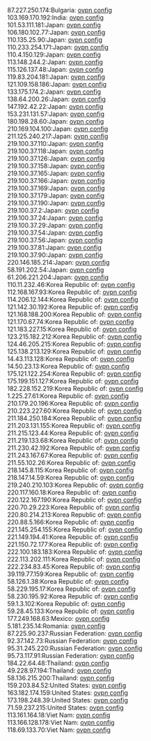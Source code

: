 87.227.250.174:Bulgaria: [ovpn config](vpn/87_227_250_174.ovpn)  
103.169.170.192:India: [ovpn config](vpn/103_169_170_192.ovpn)  
101.53.111.181:Japan: [ovpn config](vpn/101_53_111_181.ovpn)  
106.180.102.77:Japan: [ovpn config](vpn/106_180_102_77.ovpn)  
110.135.25.90:Japan: [ovpn config](vpn/110_135_25_90.ovpn)  
110.233.254.171:Japan: [ovpn config](vpn/110_233_254_171.ovpn)  
110.4.150.129:Japan: [ovpn config](vpn/110_4_150_129.ovpn)  
113.148.244.2:Japan: [ovpn config](vpn/113_148_244_2.ovpn)  
115.126.137.48:Japan: [ovpn config](vpn/115_126_137_48.ovpn)  
119.83.204.181:Japan: [ovpn config](vpn/119_83_204_181.ovpn)  
121.109.158.186:Japan: [ovpn config](vpn/121_109_158_186.ovpn)  
133.175.174.2:Japan: [ovpn config](vpn/133_175_174_2.ovpn)  
138.64.200.26:Japan: [ovpn config](vpn/138_64_200_26.ovpn)  
147.192.42.22:Japan: [ovpn config](vpn/147_192_42_22.ovpn)  
153.231.131.57:Japan: [ovpn config](vpn/153_231_131_57.ovpn)  
180.198.28.60:Japan: [ovpn config](vpn/180_198_28_60.ovpn)  
210.169.104.100:Japan: [ovpn config](vpn/210_169_104_100.ovpn)  
211.125.240.217:Japan: [ovpn config](vpn/211_125_240_217.ovpn)  
219.100.37.110:Japan: [ovpn config](vpn/219_100_37_110.ovpn)  
219.100.37.118:Japan: [ovpn config](vpn/219_100_37_118.ovpn)  
219.100.37.126:Japan: [ovpn config](vpn/219_100_37_126.ovpn)  
219.100.37.158:Japan: [ovpn config](vpn/219_100_37_158.ovpn)  
219.100.37.165:Japan: [ovpn config](vpn/219_100_37_165.ovpn)  
219.100.37.166:Japan: [ovpn config](vpn/219_100_37_166.ovpn)  
219.100.37.169:Japan: [ovpn config](vpn/219_100_37_169.ovpn)  
219.100.37.179:Japan: [ovpn config](vpn/219_100_37_179.ovpn)  
219.100.37.190:Japan: [ovpn config](vpn/219_100_37_190.ovpn)  
219.100.37.2:Japan: [ovpn config](vpn/219_100_37_2.ovpn)  
219.100.37.24:Japan: [ovpn config](vpn/219_100_37_24.ovpn)  
219.100.37.29:Japan: [ovpn config](vpn/219_100_37_29.ovpn)  
219.100.37.54:Japan: [ovpn config](vpn/219_100_37_54.ovpn)  
219.100.37.56:Japan: [ovpn config](vpn/219_100_37_56.ovpn)  
219.100.37.81:Japan: [ovpn config](vpn/219_100_37_81.ovpn)  
219.100.37.90:Japan: [ovpn config](vpn/219_100_37_90.ovpn)  
220.146.185.214:Japan: [ovpn config](vpn/220_146_185_214.ovpn)  
58.191.202.54:Japan: [ovpn config](vpn/58_191_202_54.ovpn)  
61.206.221.204:Japan: [ovpn config](vpn/61_206_221_204.ovpn)  
110.11.232.46:Korea Republic of: [ovpn config](vpn/110_11_232_46.ovpn)  
112.168.167.93:Korea Republic of: [ovpn config](vpn/112_168_167_93.ovpn)  
114.206.12.144:Korea Republic of: [ovpn config](vpn/114_206_12_144.ovpn)  
121.142.30.192:Korea Republic of: [ovpn config](vpn/121_142_30_192.ovpn)  
121.168.188.200:Korea Republic of: [ovpn config](vpn/121_168_188_200.ovpn)  
121.170.67.74:Korea Republic of: [ovpn config](vpn/121_170_67_74.ovpn)  
121.183.227.15:Korea Republic of: [ovpn config](vpn/121_183_227_15.ovpn)  
123.215.182.212:Korea Republic of: [ovpn config](vpn/123_215_182_212.ovpn)  
124.46.205.215:Korea Republic of: [ovpn config](vpn/124_46_205_215.ovpn)  
125.138.213.129:Korea Republic of: [ovpn config](vpn/125_138_213_129.ovpn)  
14.43.113.128:Korea Republic of: [ovpn config](vpn/14_43_113_128.ovpn)  
14.50.23.13:Korea Republic of: [ovpn config](vpn/14_50_23_13.ovpn)  
175.121.122.254:Korea Republic of: [ovpn config](vpn/175_121_122_254.ovpn)  
175.199.151.127:Korea Republic of: [ovpn config](vpn/175_199_151_127.ovpn)  
182.228.152.219:Korea Republic of: [ovpn config](vpn/182_228_152_219.ovpn)  
1.225.27.61:Korea Republic of: [ovpn config](vpn/1_225_27_61.ovpn)  
210.179.20.196:Korea Republic of: [ovpn config](vpn/210_179_20_196.ovpn)  
210.223.227.60:Korea Republic of: [ovpn config](vpn/210_223_227_60.ovpn)  
211.184.250.184:Korea Republic of: [ovpn config](vpn/211_184_250_184.ovpn)  
211.203.131.155:Korea Republic of: [ovpn config](vpn/211_203_131_155.ovpn)  
211.215.123.44:Korea Republic of: [ovpn config](vpn/211_215_123_44.ovpn)  
211.219.133.68:Korea Republic of: [ovpn config](vpn/211_219_133_68.ovpn)  
211.230.42.192:Korea Republic of: [ovpn config](vpn/211_230_42_192.ovpn)  
211.243.167.67:Korea Republic of: [ovpn config](vpn/211_243_167_67.ovpn)  
211.55.102.26:Korea Republic of: [ovpn config](vpn/211_55_102_26.ovpn)  
218.145.8.115:Korea Republic of: [ovpn config](vpn/218_145_8_115.ovpn)  
218.147.14.59:Korea Republic of: [ovpn config](vpn/218_147_14_59.ovpn)  
219.240.210.103:Korea Republic of: [ovpn config](vpn/219_240_210_103.ovpn)  
220.117.160.18:Korea Republic of: [ovpn config](vpn/220_117_160_18.ovpn)  
220.122.167.190:Korea Republic of: [ovpn config](vpn/220_122_167_190.ovpn)  
220.70.29.223:Korea Republic of: [ovpn config](vpn/220_70_29_223.ovpn)  
220.80.214.213:Korea Republic of: [ovpn config](vpn/220_80_214_213.ovpn)  
220.88.5.166:Korea Republic of: [ovpn config](vpn/220_88_5_166.ovpn)  
221.145.254.155:Korea Republic of: [ovpn config](vpn/221_145_254_155.ovpn)  
221.149.194.41:Korea Republic of: [ovpn config](vpn/221_149_194_41.ovpn)  
221.150.72.177:Korea Republic of: [ovpn config](vpn/221_150_72_177.ovpn)  
222.100.183.183:Korea Republic of: [ovpn config](vpn/222_100_183_183.ovpn)  
222.113.202.111:Korea Republic of: [ovpn config](vpn/222_113_202_111.ovpn)  
222.234.83.45:Korea Republic of: [ovpn config](vpn/222_234_83_45.ovpn)  
39.119.77.159:Korea Republic of: [ovpn config](vpn/39_119_77_159.ovpn)  
58.126.1.38:Korea Republic of: [ovpn config](vpn/58_126_1_38.ovpn)  
58.229.195.17:Korea Republic of: [ovpn config](vpn/58_229_195_17.ovpn)  
58.230.195.92:Korea Republic of: [ovpn config](vpn/58_230_195_92.ovpn)  
59.1.3.102:Korea Republic of: [ovpn config](vpn/59_1_3_102.ovpn)  
59.28.45.133:Korea Republic of: [ovpn config](vpn/59_28_45_133.ovpn)  
177.249.168.63:Mexico: [ovpn config](vpn/177_249_168_63.ovpn)  
5.181.235.14:Romania: [ovpn config](vpn/5_181_235_14.ovpn)  
87.225.90.237:Russian Federation: [ovpn config](vpn/87_225_90_237.ovpn)  
92.37.142.73:Russian Federation: [ovpn config](vpn/92_37_142_73.ovpn)  
95.31.245.220:Russian Federation: [ovpn config](vpn/95_31_245_220.ovpn)  
95.73.117.91:Russian Federation: [ovpn config](vpn/95_73_117_91.ovpn)  
184.22.64.48:Thailand: [ovpn config](vpn/184_22_64_48.ovpn)  
49.228.97.194:Thailand: [ovpn config](vpn/49_228_97_194.ovpn)  
58.136.215.200:Thailand: [ovpn config](vpn/58_136_215_200.ovpn)  
159.203.84.52:United States: [ovpn config](vpn/159_203_84_52.ovpn)  
163.182.174.159:United States: [ovpn config](vpn/163_182_174_159.ovpn)  
173.198.248.39:United States: [ovpn config](vpn/173_198_248_39.ovpn)  
71.59.237.215:United States: [ovpn config](vpn/71_59_237_215.ovpn)  
113.161.164.18:Viet Nam: [ovpn config](vpn/113_161_164_18.ovpn)  
113.166.128.178:Viet Nam: [ovpn config](vpn/113_166_128_178.ovpn)  
118.69.133.70:Viet Nam: [ovpn config](vpn/118_69_133_70.ovpn)  
